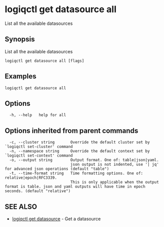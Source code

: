 # logiqctl get datasource all

List all the available datasources

## Synopsis

List all the available datasources

```text
logiqctl get datasource all [flags]
```

## Examples

```text
logiqctl get datasource all
```

## Options

```text
  -h, --help   help for all
```

## Options inherited from parent commands

```text
  -c, --cluster string       Override the default cluster set by `logiqctl set-cluster' command
  -n, --namespace string     Override the default context set by `logiqctl set-context' command
  -o, --output string        Output format. One of: table|json|yaml. 
                             json output is not indented, use '| jq' for advanced json operations (default "table")
  -t, --time-format string   Time formatting options. One of: relative|epoch|RFC3339. 
                             This is only applicable when the output format is table. json and yaml outputs will have time in epoch seconds. (default "relative")
```

## SEE ALSO

* [logiqctl get datasource](logiqctl_get_datasource.md)     - Get a datasource

